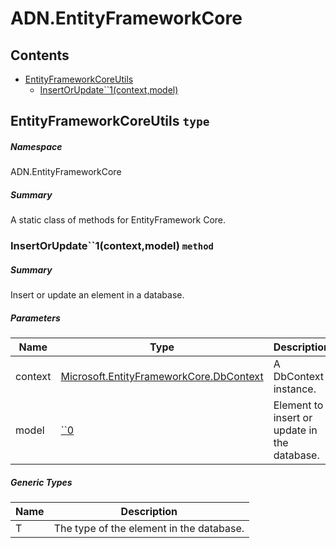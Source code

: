 <a name='assembly'></a>
# ADN.EntityFrameworkCore

## Contents

- [EntityFrameworkCoreUtils](#T-ADN-EntityFrameworkCore-EntityFrameworkCoreUtils 'ADN.EntityFrameworkCore.EntityFrameworkCoreUtils')
  - [InsertOrUpdate\`\`1(context,model)](#M-ADN-EntityFrameworkCore-EntityFrameworkCoreUtils-InsertOrUpdate``1-Microsoft-EntityFrameworkCore-DbContext,``0- 'ADN.EntityFrameworkCore.EntityFrameworkCoreUtils.InsertOrUpdate``1(Microsoft.EntityFrameworkCore.DbContext,``0)')

<a name='T-ADN-EntityFrameworkCore-EntityFrameworkCoreUtils'></a>
## EntityFrameworkCoreUtils `type`

##### Namespace

ADN.EntityFrameworkCore

##### Summary

A static class of methods for EntityFramework Core.

<a name='M-ADN-EntityFrameworkCore-EntityFrameworkCoreUtils-InsertOrUpdate``1-Microsoft-EntityFrameworkCore-DbContext,``0-'></a>
### InsertOrUpdate\`\`1(context,model) `method`

##### Summary

Insert or update an element in a database.

##### Parameters

| Name | Type | Description |
| ---- | ---- | ----------- |
| context | [Microsoft.EntityFrameworkCore.DbContext](#T-Microsoft-EntityFrameworkCore-DbContext 'Microsoft.EntityFrameworkCore.DbContext') | A DbContext instance. |
| model | [\`\`0](#T-``0 '``0') | Element to insert or update in the database. |

##### Generic Types

| Name | Description |
| ---- | ----------- |
| T | The type of the element in the database. |
